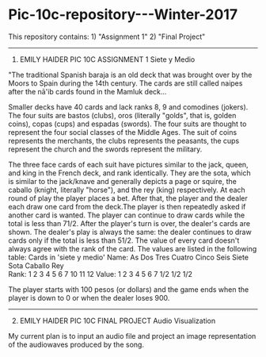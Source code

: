 # Pic-10c-repository---Winter-2017
This repository contains: 1) "Assignment 1" 2) "Final Project"

------------------------------------------------------------------------------------------------------------
1) EMILY HAIDER PIC 10C ASSIGNMENT 1
Siete y Medio



"The traditional Spanish baraja is an old deck that was brought over by the Moors to Spain during the 14th century. The cards are still called naipes after the nā'ib cards found in the Mamluk deck... 

Smaller decks have 40 cards and lack ranks 8, 9 and comodines (jokers). The four suits are bastos (clubs), oros (literally "golds", that is, golden coins), copas (cups) and espadas (swords). The four suits are thought to represent the four social classes of the Middle Ages. The suit of coins represents the merchants, the clubs represents the peasants, the cups represent the church and the swords represent the military.

The three face cards of each suit have pictures similar to the jack, queen, and king in the French deck, and rank identically. They are the sota, which is similar to the jack/knave and generally depicts a page or squire, the caballo (knight, literally "horse"), and the rey (king) respectively.
At each round of play the player places a bet. After that, the player and the dealer each draw one card from the deck.The player is then repeatedly asked if another card is wanted. The player can continue to draw cards while the total is less than 71/2. After the player's turn is over, the dealer's cards are shown. The dealer's play is always the same: the dealer continues to draw cards only if the total is less than 51/2.
The value of every card doesn't always agree with the rank of the card. The values are listed in the following table:
Cards in 'siete y medio' Name: 	   As    	  Dos   	  Tres   	 Cuatro  	 Cinco  	  Seis   	 Siete  	  Sota   	Caballo 	  Rey  
Rank: 	1 	2 	3 	4 	5 	6 	7 	10 	11 	12
Value:  	1 	2 	3 	4 	5 	6 	7 	1/2 	1/2 	1/2

The player starts with 100 pesos (or dollars) and the game ends when the player is down to 0 or when the dealer loses 900. 
 
 ------------------------------------------------------------------------------------------------------------
 2) EMILY HAIDER PIC 10C FINAL PROJECT
 Audio Visualization
 
 My current plan is to input an audio file and project an image representation of the audiowaves produced by the song.


